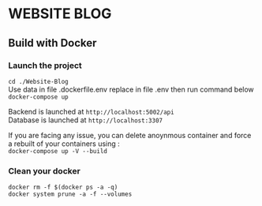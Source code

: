 # WEBSITE BLOG

## Build with Docker

### **Launch the project** <br/>

`cd ./Website-Blog` <br/>
Use data in file .dockerfile.env replace in file .env then run command below
`docker-compose up`

Backend is launched at `http://localhost:5002/api` <br/>
Database is launched at `http://localhost:3307`

If you are facing any issue, you can delete anoynmous container and force a rebuilt of your containers using : <br/>
`docker-compose up -V --build`

### **Clean your docker** <br/>

`docker rm -f $(docker ps -a -q)` <br/>
`docker system prune -a -f --volumes`
